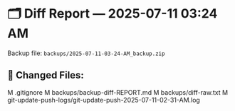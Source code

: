 # 🗂️ Diff Report — 2025-07-11 03:24 AM
Backup file: `backups/2025-07-11-03-24-AM_backup.zip`

## 📂 Changed Files:
M	.gitignore
M	backups/backup-diff-REPORT.md
M	backups/diff-raw.txt
M	git-update-push-logs/git-update-push-2025-07-11-02-31-AM.log
